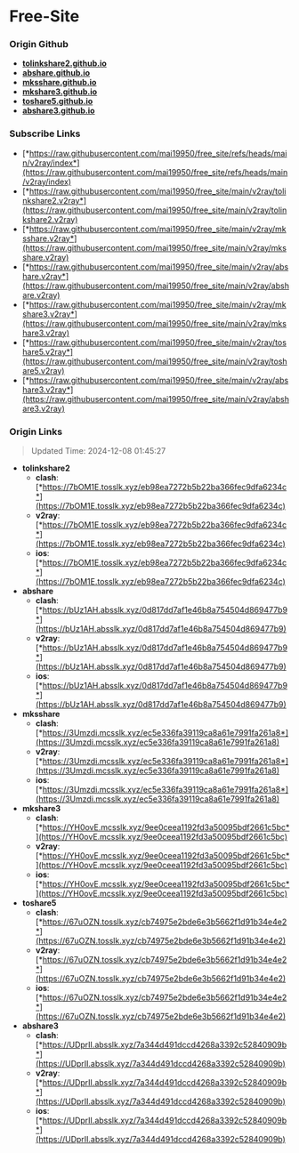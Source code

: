 # Free-Site

### Origin Github

- [**tolinkshare2.github.io**](https://github.com/tolinkshare2/tolinkshare2.github.io)
- [**abshare.github.io**](https://github.com/abshare/abshare.github.io)
- [**mksshare.github.io**](https://github.com/mksshare/mksshare.github.io)
- [**mkshare3.github.io**](https://github.com/mkshare3/mkshare3.github.io)
- [**toshare5.github.io**](https://github.com/toshare5/toshare5.github.io)
- [**abshare3.github.io**](https://github.com/abshare3/abshare3.github.io)

### Subscribe Links

- [*https://raw.githubusercontent.com/mai19950/free_site/refs/heads/main/v2ray/index*](https://raw.githubusercontent.com/mai19950/free_site/refs/heads/main/v2ray/index)
- [*https://raw.githubusercontent.com/mai19950/free_site/main/v2ray/tolinkshare2.v2ray*](https://raw.githubusercontent.com/mai19950/free_site/main/v2ray/tolinkshare2.v2ray)
- [*https://raw.githubusercontent.com/mai19950/free_site/main/v2ray/mksshare.v2ray*](https://raw.githubusercontent.com/mai19950/free_site/main/v2ray/mksshare.v2ray)
- [*https://raw.githubusercontent.com/mai19950/free_site/main/v2ray/abshare.v2ray*](https://raw.githubusercontent.com/mai19950/free_site/main/v2ray/abshare.v2ray)
- [*https://raw.githubusercontent.com/mai19950/free_site/main/v2ray/mkshare3.v2ray*](https://raw.githubusercontent.com/mai19950/free_site/main/v2ray/mkshare3.v2ray)
- [*https://raw.githubusercontent.com/mai19950/free_site/main/v2ray/toshare5.v2ray*](https://raw.githubusercontent.com/mai19950/free_site/main/v2ray/toshare5.v2ray)
- [*https://raw.githubusercontent.com/mai19950/free_site/main/v2ray/abshare3.v2ray*](https://raw.githubusercontent.com/mai19950/free_site/main/v2ray/abshare3.v2ray)

### Origin Links

> Updated Time: 2024-12-08 01:45:27

- **tolinkshare2**
  - **clash**: [*https://7bOM1E.tosslk.xyz/eb98ea7272b5b22ba366fec9dfa6234c*](https://7bOM1E.tosslk.xyz/eb98ea7272b5b22ba366fec9dfa6234c)
  - **v2ray**: [*https://7bOM1E.tosslk.xyz/eb98ea7272b5b22ba366fec9dfa6234c*](https://7bOM1E.tosslk.xyz/eb98ea7272b5b22ba366fec9dfa6234c)
  - **ios**: [*https://7bOM1E.tosslk.xyz/eb98ea7272b5b22ba366fec9dfa6234c*](https://7bOM1E.tosslk.xyz/eb98ea7272b5b22ba366fec9dfa6234c)
- **abshare**
  - **clash**: [*https://bUz1AH.absslk.xyz/0d817dd7af1e46b8a754504d869477b9*](https://bUz1AH.absslk.xyz/0d817dd7af1e46b8a754504d869477b9)
  - **v2ray**: [*https://bUz1AH.absslk.xyz/0d817dd7af1e46b8a754504d869477b9*](https://bUz1AH.absslk.xyz/0d817dd7af1e46b8a754504d869477b9)
  - **ios**: [*https://bUz1AH.absslk.xyz/0d817dd7af1e46b8a754504d869477b9*](https://bUz1AH.absslk.xyz/0d817dd7af1e46b8a754504d869477b9)
- **mksshare**
  - **clash**: [*https://3Umzdi.mcsslk.xyz/ec5e336fa39119ca8a61e7991fa261a8*](https://3Umzdi.mcsslk.xyz/ec5e336fa39119ca8a61e7991fa261a8)
  - **v2ray**: [*https://3Umzdi.mcsslk.xyz/ec5e336fa39119ca8a61e7991fa261a8*](https://3Umzdi.mcsslk.xyz/ec5e336fa39119ca8a61e7991fa261a8)
  - **ios**: [*https://3Umzdi.mcsslk.xyz/ec5e336fa39119ca8a61e7991fa261a8*](https://3Umzdi.mcsslk.xyz/ec5e336fa39119ca8a61e7991fa261a8)
- **mkshare3**
  - **clash**: [*https://YH0ovE.mcsslk.xyz/9ee0ceea1192fd3a50095bdf2661c5bc*](https://YH0ovE.mcsslk.xyz/9ee0ceea1192fd3a50095bdf2661c5bc)
  - **v2ray**: [*https://YH0ovE.mcsslk.xyz/9ee0ceea1192fd3a50095bdf2661c5bc*](https://YH0ovE.mcsslk.xyz/9ee0ceea1192fd3a50095bdf2661c5bc)
  - **ios**: [*https://YH0ovE.mcsslk.xyz/9ee0ceea1192fd3a50095bdf2661c5bc*](https://YH0ovE.mcsslk.xyz/9ee0ceea1192fd3a50095bdf2661c5bc)
- **toshare5**
  - **clash**: [*https://67uOZN.tosslk.xyz/cb74975e2bde6e3b5662f1d91b34e4e2*](https://67uOZN.tosslk.xyz/cb74975e2bde6e3b5662f1d91b34e4e2)
  - **v2ray**: [*https://67uOZN.tosslk.xyz/cb74975e2bde6e3b5662f1d91b34e4e2*](https://67uOZN.tosslk.xyz/cb74975e2bde6e3b5662f1d91b34e4e2)
  - **ios**: [*https://67uOZN.tosslk.xyz/cb74975e2bde6e3b5662f1d91b34e4e2*](https://67uOZN.tosslk.xyz/cb74975e2bde6e3b5662f1d91b34e4e2)
- **abshare3**
  - **clash**: [*https://UDprII.absslk.xyz/7a344d491dccd4268a3392c52840909b*](https://UDprII.absslk.xyz/7a344d491dccd4268a3392c52840909b)
  - **v2ray**: [*https://UDprII.absslk.xyz/7a344d491dccd4268a3392c52840909b*](https://UDprII.absslk.xyz/7a344d491dccd4268a3392c52840909b)
  - **ios**: [*https://UDprII.absslk.xyz/7a344d491dccd4268a3392c52840909b*](https://UDprII.absslk.xyz/7a344d491dccd4268a3392c52840909b)
